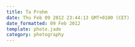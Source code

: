 ```yaml
---
title: Ta Prohm
date: Thu Feb 09 2012 23:44:13 GMT+0100 (CET)
date_formatted: 09 Feb 2012
template: photo.jade
category: photography
---
```

